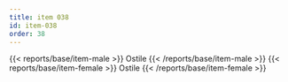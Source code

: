 ```yaml
---
title: item 038
id: item-038
order: 38
---
```

{{< reports/base/item-male >}}
  Ostile
{{< /reports/base/item-male >}}
{{< reports/base/item-female >}}
  Ostile
{{< /reports/base/item-female >}}